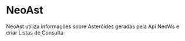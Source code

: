 # NeoAst
NeoAst utiliza informações sobre Asteróides geradas pela Api NeoWs e criar Listas de Consulta
